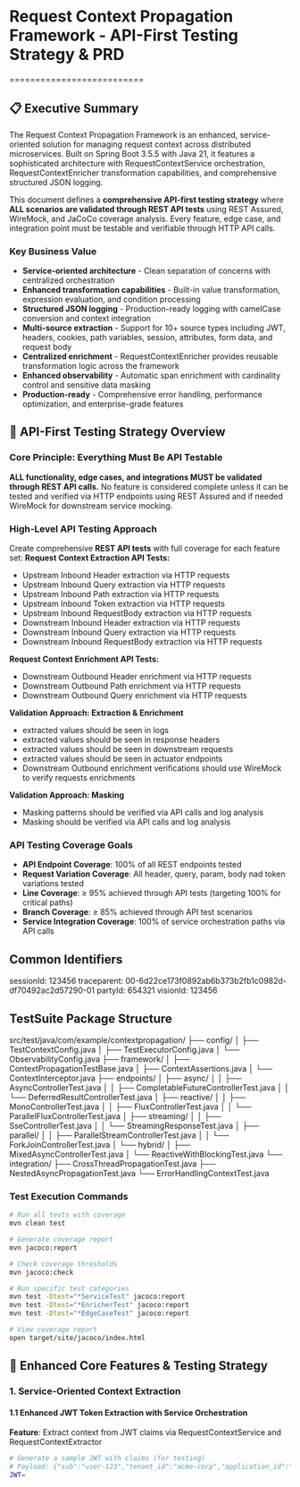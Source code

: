 # Request Context Propagation Framework - API-First Testing Strategy & PRD
==========================

## 📋 Executive Summary

The Request Context Propagation Framework is an enhanced, service-oriented solution for managing request context across distributed microservices. Built on Spring Boot 3.5.5 with Java 21, it features a sophisticated architecture with RequestContextService orchestration, RequestContextEnricher transformation capabilities, and comprehensive structured JSON logging.

This document defines a **comprehensive API-first testing strategy** where **ALL scenarios are validated through REST API tests** using REST Assured, WireMock, and JaCoCo coverage analysis. Every feature, edge case, and integration point must be testable and verifiable through HTTP API calls.

### Key Business Value
- **Service-oriented architecture** - Clean separation of concerns with centralized orchestration
- **Enhanced transformation capabilities** - Built-in value transformation, expression evaluation, and condition processing
- **Structured JSON logging** - Production-ready logging with camelCase conversion and context integration
- **Multi-source extraction** - Support for 10+ source types including JWT, headers, cookies, path variables, session, attributes, form data, and request body
- **Centralized enrichment** - RequestContextEnricher provides reusable transformation logic across the framework
- **Enhanced observability** - Automatic span enrichment with cardinality control and sensitive data masking
- **Production-ready** - Comprehensive error handling, performance optimization, and enterprise-grade features

## 🎯 API-First Testing Strategy Overview

### **Core Principle: Everything Must Be API Testable**
**ALL functionality, edge cases, and integrations MUST be validated through REST API calls.** No feature is considered complete unless it can be tested and verified via HTTP endpoints using REST Assured and if needed WireMock for downstream service mocking.

### High-Level API Testing Approach
Create comprehensive **REST API tests** with full coverage for each feature set:
**Request Context Extraction API Tests:**
 - Upstream Inbound Header extraction via HTTP requests
 - Upstream Inbound Query extraction via HTTP requests
 - Upstream Inbound Path extraction via HTTP requests
 - Upstream Inbound Token extraction via HTTP requests
 - Upstream Inbound RequestBody extraction via HTTP requests
 - Downstream Inbound Header extraction via HTTP requests
 - Downstream Inbound Query extraction via HTTP requests
 - Downstream Inbound RequestBody extraction via HTTP requests

**Request Context Enrichment API Tests:**
 - Downstream Outbound Header enrichment via HTTP requests
 - Downstream Outbound Path enrichment via HTTP requests
 - Downstream Outbound Query enrichment via HTTP requests

**Validation Approach: Extraction & Enrichment**
- extracted values should be seen in logs
- extracted values should be seen in response headers
- extracted values should be seen in downstream requests
- extracted values should be seen in actuator endpoints
- Downstream Outbound enrichment verifications should use WireMock to verify requests enrichments

**Validation Approach: Masking**
- Masking patterns should be verified via API calls and log analysis
- Masking should be verified via API calls and log analysis

### API Testing Coverage Goals
- **API Endpoint Coverage**: 100% of all REST endpoints tested
- **Request Variation Coverage**: All header, query, param, body nad token variations tested
- **Line Coverage**: ≥ 95% achieved through API tests (targeting 100% for critical paths)
- **Branch Coverage**: ≥ 85% achieved through API test scenarios
- **Service Integration Coverage**: 100% of service orchestration paths via API calls

## Common Identifiers
sessionId: 123456
traceparent: 00-6d22ce173f0892ab6b373b2fb1c0982d-df70492ac2d57290-01
partyId: 654321
visionId: 123456

## TestSuite Package Structure
src/test/java/com/example/contextpropagation/
├── config/
│   ├── TestContextConfig.java
│   ├── TestExecutorConfig.java
│   └── ObservabilityConfig.java
├── framework/
│   ├── ContextPropagationTestBase.java
│   ├── ContextAssertions.java
│   └── ContextInterceptor.java
├── endpoints/
│   ├── async/
│   │   ├── AsyncControllerTest.java
│   │   ├── CompletableFutureControllerTest.java
│   │   └── DeferredResultControllerTest.java
│   ├── reactive/
│   │   ├── MonoControllerTest.java
│   │   ├── FluxControllerTest.java
│   │   └── ParallelFluxControllerTest.java
│   ├── streaming/
│   │   ├── SseControllerTest.java
│   │   └── StreamingResponseTest.java
│   ├── parallel/
│   │   ├── ParallelStreamControllerTest.java
│   │   └── ForkJoinControllerTest.java
│   └── hybrid/
│       ├── MixedAsyncControllerTest.java
│       └── ReactiveWithBlockingTest.java
└── integration/
├── CrossThreadPropagationTest.java
├── NestedAsyncPropagationTest.java
└── ErrorHandlingContextTest.java


### Test Execution Commands
```bash
# Run all tests with coverage
mvn clean test

# Generate coverage report
mvn jacoco:report

# Check coverage thresholds
mvn jacoco:check

# Run specific test categories
mvn test -Dtest="*ServiceTest" jacoco:report
mvn test -Dtest="*EnricherTest" jacoco:report
mvn test -Dtest="*EdgeCaseTest" jacoco:report

# View coverage report
open target/site/jacoco/index.html
```

## 🎯 Enhanced Core Features & Testing Strategy

### 1. Service-Oriented Context Extraction

#### 1.1 Enhanced JWT Token Extraction with Service Orchestration
**Feature**: Extract context from JWT claims via RequestContextService and RequestContextExtractor

```bash
# Generate a sample JWT with claims (for testing)
# Payload: {"sub":"user-123","tenant_id":"acme-corp","application_id":"mobile-app","department":"engineering"}
JWT=
```